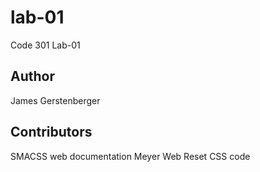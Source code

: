 # lab-01
Code 301 Lab-01

## Author
James Gerstenberger

## Contributors
SMACSS web documentation
Meyer Web Reset CSS code